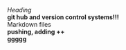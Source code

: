*Heading*    
**git hub and version control systems!!!**  
Markdown files    
**pushing, adding ++**   
    **ggggg**     
    